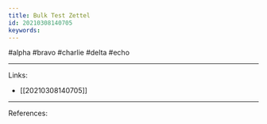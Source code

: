 ```yaml
---
title: Bulk Test Zettel
id: 20210308140705
keywords:
---
```

#alpha #bravo #charlie #delta #echo

---
Links:

- [[20210308140705]]

---
References:
